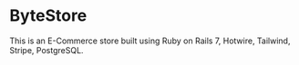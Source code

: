 # ByteStore
This is an E-Commerce store built using Ruby on Rails 7, Hotwire, Tailwind, Stripe, PostgreSQL.
